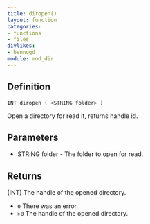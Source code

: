 ```yaml
---
title: diropen()
layout: function
categories:
- functions
- files
divlikes:
- bennugd
module: mod_dir
---
```


## Definition

	INT diropen ( <STRING folder> )

Open a directory for read it, returns handle id.

## Parameters

- STRING folder - The folder to open for read.

## Returns

(INT) The handle of the opened directory.

- `0` There was an error.
- `>0` The handle of the opened directory.
